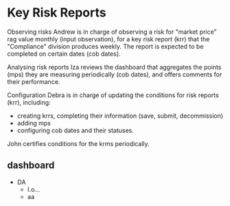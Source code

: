 # Key Risk Reports

Observing risks
Andrew is in charge of observing a risk for "market price" rag value monthly (input observation), for a key risk report (krr) that the "Compliance" division produces weekly. The report is expected to be completed on certain dates (cob dates).

Analysing risk reports
Iza reviews the dashboard that aggregates the points (mps) they are measuring periodically (cob dates), and offers comments for their performance.

Configuration
Debra is in charge of updating the conditions for risk reports (krr), including:
- creating krrs, completing their information (save, submit, decommission)
- adding mps
- configuring cob dates and their statuses.

John certifies conditions for the krms periodically.

## dashboard

* DA
  * I.o...
  * aa